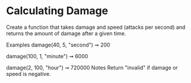 # Calculating Damage

Create a function that takes damage and speed (attacks per second) and returns the amount of damage after a given time.

Examples
damage(40, 5, "second") ➞ 200

damage(100, 1, "minute") ➞ 6000

damage(2, 100, "hour") ➞ 720000
Notes
Return "invalid" if damage or speed is negative.
